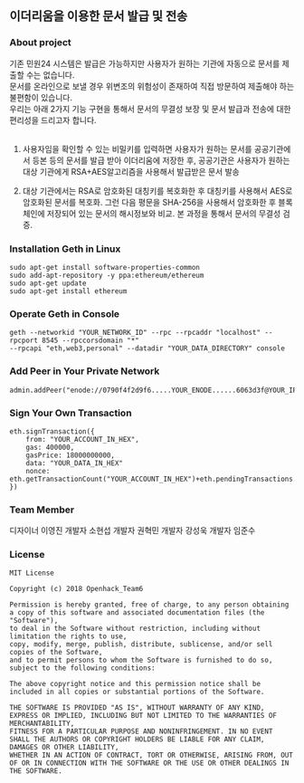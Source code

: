 ## 이더리움을 이용한 문서 발급 및 전송

### About project
기존 민원24 시스템은 발급은 가능하지만 사용자가 원하는 기관에 자동으로 문서를 제출할 수는 없습니다.<br>
문서를 온라인으로 보낼 경우 위변조의 위험성이 존재하여 직접 방문하여 제출해야 하는 불편함이 있습니다.<br>
우리는 아래 2가지 기능 구현을 통해서 문서의 무결성 보장 및 문서 발급과 전송에 대한 편리성을 드리고자 합니다.<br><br>
1. 사용자임을 확인할 수 있는 비밀키를 입력하면 사용자가 원하는 문서를 공공기관에서 등본 등의 문서를 발급 받아 이더리움에 저장한 후, 공공기관은 사용자가 원하는 대상 기관에게 RSA+AES알고리즘을 사용해서 발급받은 문서 발송

2. 대상 기관에서는 RSA로 암호화된 대칭키를 복호화한 후 대칭키를 사용해서 AES로 암호화된 문서를 복호화. 그런 다음 평문을 SHA-256을 사용해서 암호화한 후 블록체인에 저장되어 있는 문서의 해시정보와 비교. 본 과정을 통해서 문서의 무결성 검증.


### Installation Geth in Linux

    sudo apt-get install software-properties-common
    sudo add-apt-repository -y ppa:ethereum/ethereum
    sudo apt-get update
    sudo apt-get install ethereum

### Operate Geth in Console

    geth --networkid "YOUR_NETWORK_ID" --rpc --rpcaddr "localhost" --rpcport 8545 --rpccorsdomain "*"
    --rpcapi "eth,web3,personal" --datadir "YOUR_DATA_DIRECTORY" console
    
### Add Peer in Your Private Network

    admin.addPeer("enode://0790f4f2d9f6.....YOUR_ENODE......6063d3f@YOUR_IP_ADDRESS:30303")

### Sign Your Own Transaction

    eth.signTransaction({
        from: "YOUR_ACCOUNT_IN_HEX",
        gas: 400000,
        gasPrice: 18000000000,
        data: "YOUR_DATA_IN_HEX"
        nonce: eth.getTransactionCount("YOUR_ACCOUNT_IN_HEX")+eth.pendingTransactions.length
    })

### Team Member
디자이너 이영진
개발자 소현섭
개발자 권혁민
개발자 강성욱
개발자 임준수
### License
```
MIT License

Copyright (c) 2018 Openhack_Team6

Permission is hereby granted, free of charge, to any person obtaining a copy of this software and associated documentation files (the "Software"), 
to deal in the Software without restriction, including without limitation the rights to use, 
copy, modify, merge, publish, distribute, sublicense, and/or sell copies of the Software, 
and to permit persons to whom the Software is furnished to do so, subject to the following conditions:

The above copyright notice and this permission notice shall be included in all copies or substantial portions of the Software.

THE SOFTWARE IS PROVIDED "AS IS", WITHOUT WARRANTY OF ANY KIND, EXPRESS OR IMPLIED, INCLUDING BUT NOT LIMITED TO THE WARRANTIES OF MERCHANTABILITY, 
FITNESS FOR A PARTICULAR PURPOSE AND NONINFRINGEMENT. IN NO EVENT SHALL THE AUTHORS OR COPYRIGHT HOLDERS BE LIABLE FOR ANY CLAIM, DAMAGES OR OTHER LIABILITY,
WHETHER IN AN ACTION OF CONTRACT, TORT OR OTHERWISE, ARISING FROM, OUT OF OR IN CONNECTION WITH THE SOFTWARE OR THE USE OR OTHER DEALINGS IN THE SOFTWARE.
```
